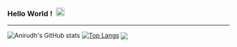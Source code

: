 ### Hello World ! &nbsp;<img src="https://github.com/TheDudeThatCode/TheDudeThatCode/blob/master/Assets/Earth.gif" width =20px/>
<hr>




![Anirudh's GitHub stats](https://github-readme-stats.vercel.app/api?username=Anirudh906&show_icons=true&theme=radical) [![Top Langs](https://github-readme-stats.vercel.app/api/top-langs/?username=Anirudh906&layout=compact)](https://github.com/anuraghazra/github-readme-stats)
<a href="https://github.com/anuraghazra/github-readme-stats">
  <img align="center" src="https://github-readme-stats.vercel.app/api/pin/?username=Anirudh906&repo=Anirudh906" />
</a>
<!--
**Anirudh906/Anirudh906** is a ✨ _special_ ✨ repository because its `README.md` (this file) appears on your GitHub profile.

Here are some ideas to get you started:

- 🔭 I’m currently working on ...
- 🌱 I’m currently learning ...
- 👯 I’m looking to collaborate on ...
- 🤔 I’m looking for help with ...
- 💬 Ask me about ...
- 📫 How to reach me: ...
- 😄 Pronouns: ...
- ⚡ Fun fact: ...
-->
